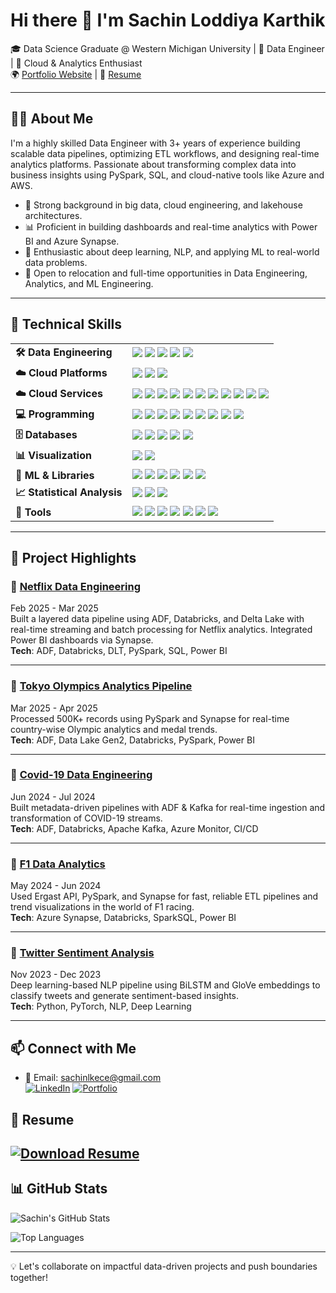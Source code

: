 # Hi there 👋 I'm Sachin Loddiya Karthik

🎓 Data Science Graduate @ Western Michigan University | 💼 Data Engineer | 🚀 Cloud & Analytics Enthusiast  
🌍 [Portfolio Website](https://sachinloddiyakarthik.github.io/Portfolio-SLK) | 📄 [Resume](https://github.com/SachinLoddiyaKarthik/Portfolio-SLK/blob/main/assets/Sachin_Resume.pdf)

---

## 👨‍💻 About Me

I'm a highly skilled Data Engineer with 3+ years of experience building scalable data pipelines, optimizing ETL workflows, and designing real-time analytics platforms. Passionate about transforming complex data into business insights using PySpark, SQL, and cloud-native tools like Azure and AWS.

- 🔧 Strong background in big data, cloud engineering, and lakehouse architectures.
- 📊 Proficient in building dashboards and real-time analytics with Power BI and Azure Synapse.
- 🧠 Enthusiastic about deep learning, NLP, and applying ML to real-world data problems.
- 📍 Open to relocation and full-time opportunities in Data Engineering, Analytics, and ML Engineering.

---

## 🚀 Technical Skills

<table>
  <tr>
    <td><strong>🛠️ Data Engineering</strong></td>
    <td>
      <img src="https://img.shields.io/badge/Apache%20Spark-E25A1C?style=for-the-badge&logo=apachespark&logoColor=white"/>
      <img src="https://img.shields.io/badge/Apache%20Kafka-231F20?style=for-the-badge&logo=apachekafka&logoColor=white"/>
      <img src="https://img.shields.io/badge/Apache%20Airflow-017CEE?style=for-the-badge&logo=apacheairflow&logoColor=white"/>
      <img src="https://img.shields.io/badge/Databricks-E34A86?style=for-the-badge&logo=databricks&logoColor=white"/>
      <img src="https://img.shields.io/badge/Docker-2496ED?style=for-the-badge&logo=docker&logoColor=white"/>
    </td>
  </tr>
  <tr>
    <td><strong>☁️ Cloud Platforms</strong></td>
    <td>
      <img src="https://img.shields.io/badge/Azure-0078D4?style=for-the-badge&logo=microsoftazure&logoColor=white"/>
      <img src="https://img.shields.io/badge/AWS-232F3E?style=for-the-badge&logo=amazonaws&logoColor=white"/>
      <img src="https://img.shields.io/badge/GCP-4285F4?style=for-the-badge&logo=googlecloud&logoColor=white"/>
    </td>
  </tr>
  <tr>
    <td><strong>☁️ Cloud Services</strong></td>
    <td>
      <img src="https://img.shields.io/badge/Data%20Factory-0078D4?style=for-the-badge&logo=microsoftazure&logoColor=white"/>
      <img src="https://img.shields.io/badge/Synapse%20Analytics-0078D4?style=for-the-badge&logo=microsoftazure&logoColor=white"/>
      <img src="https://img.shields.io/badge/DevOps-0078D4?style=for-the-badge&logo=azuredevops&logoColor=white"/>
      <img src="https://img.shields.io/badge/AWS%20EC2-FF9900?style=for-the-badge&logo=amazonaws&logoColor=white"/>
      <img src="https://img.shields.io/badge/S3-569A31?style=for-the-badge&logo=amazons3&logoColor=white"/>
      <img src="https://img.shields.io/badge/Glue-F58536?style=for-the-badge&logo=amazonaws&logoColor=white"/>
      <img src="https://img.shields.io/badge/Athena-232F3E?style=for-the-badge&logo=amazonaws&logoColor=white"/>
      <img src="https://img.shields.io/badge/Redshift-8C1C13?style=for-the-badge&logo=amazonredshift&logoColor=white"/>
      <img src="https://img.shields.io/badge/BigQuery-669DF6?style=for-the-badge&logo=googlecloud&logoColor=white"/>
      <img src="https://img.shields.io/badge/Pub/Sub-34A853?style=for-the-badge&logo=googlecloud&logoColor=white"/>
      <img src="https://img.shields.io/badge/Dataflow-FF6D01?style=for-the-badge&logo=googlecloud&logoColor=white"/>
    </td>
  </tr>
  <tr>
    <td><strong>💻 Programming</strong></td>
    <td>
      <img src="https://img.shields.io/badge/Python-3776AB?style=for-the-badge&logo=python&logoColor=white"/>
      <img src="https://img.shields.io/badge/R-276DC3?style=for-the-badge&logo=r&logoColor=white"/>
      <img src="https://img.shields.io/badge/T--SQL-CC2927?style=for-the-badge&logo=microsoftsqlserver&logoColor=white"/>
      <img src="https://img.shields.io/badge/Java-007396?style=for-the-badge&logo=java&logoColor=white"/>
      <img src="https://img.shields.io/badge/C-00599C?style=for-the-badge&logo=c&logoColor=white"/>
      <img src="https://img.shields.io/badge/C++-00599C?style=for-the-badge&logo=c%2B%2B&logoColor=white"/>
      <img src="https://img.shields.io/badge/HTML5-E34F26?style=for-the-badge&logo=html5&logoColor=white"/>
      <img src="https://img.shields.io/badge/CSS3-1572B6?style=for-the-badge&logo=css3&logoColor=white"/>
      <img src="https://img.shields.io/badge/JavaScript-F7DF1E?style=for-the-badge&logo=javascript&logoColor=black"/>
    </td>
  </tr>
  <tr>
    <td><strong>🗄️ Databases</strong></td>
    <td>
      <img src="https://img.shields.io/badge/Azure%20SQL-0078D4?style=for-the-badge&logo=microsoftsqlserver&logoColor=white"/>
      <img src="https://img.shields.io/badge/Oracle%20SQL-F80000?style=for-the-badge&logo=oracle&logoColor=white"/>
      <img src="https://img.shields.io/badge/MySQL-4479A1?style=for-the-badge&logo=mysql&logoColor=white"/>
      <img src="https://img.shields.io/badge/MS%20SQL%20Server-CC2927?style=for-the-badge&logo=microsoftsqlserver&logoColor=white"/>
      <img src="https://img.shields.io/badge/PostgreSQL-336791?style=for-the-badge&logo=postgresql&logoColor=white"/>
    </td>
  </tr>
  <tr>
    <td><strong>📊 Visualization</strong></td>
    <td>
      <img src="https://img.shields.io/badge/Power%20BI-F2C811?style=for-the-badge&logo=powerbi&logoColor=black"/>
      <img src="https://img.shields.io/badge/Tableau-E97627?style=for-the-badge&logo=tableau&logoColor=white"/>
    </td>
  </tr>
  <tr>
    <td><strong>🧠 ML & Libraries</strong></td>
    <td>
      <img src="https://img.shields.io/badge/Pandas-150458?style=for-the-badge&logo=pandas&logoColor=white"/>
      <img src="https://img.shields.io/badge/Numpy-013243?style=for-the-badge&logo=numpy&logoColor=white"/>
      <img src="https://img.shields.io/badge/Scikit--Learn-F7931E?style=for-the-badge&logo=scikitlearn&logoColor=white"/>
      <img src="https://img.shields.io/badge/TensorFlow-FF6F00?style=for-the-badge&logo=tensorflow&logoColor=white"/>
      <img src="https://img.shields.io/badge/PyTorch-EE4C2C?style=for-the-badge&logo=pytorch&logoColor=white"/>
      <img src="https://img.shields.io/badge/OpenCV-5C3EE8?style=for-the-badge&logo=opencv&logoColor=white"/>
    </td>
  </tr>
  <tr>
    <td><strong>📈 Statistical Analysis</strong></td>
    <td>
      <img src="https://img.shields.io/badge/ANOVA-blueviolet?style=for-the-badge"/>
      <img src="https://img.shields.io/badge/Hypothesis%20Testing-darkgreen?style=for-the-badge"/>
      <img src="https://img.shields.io/badge/Regression%20Analysis-orange?style=for-the-badge"/>
    </td>
  </tr>
  <tr>
    <td><strong>🧰 Tools</strong></td>
    <td>
      <img src="https://img.shields.io/badge/PyCharm-000000?style=for-the-badge&logo=pycharm&logoColor=white"/>
      <img src="https://img.shields.io/badge/VS%20Code-007ACC?style=for-the-badge&logo=visualstudiocode&logoColor=white"/>
      <img src="https://img.shields.io/badge/Jupyter-F37626?style=for-the-badge&logo=jupyter&logoColor=white"/>
      <img src="https://img.shields.io/badge/R%20Studio-75AADB?style=for-the-badge&logo=rstudio&logoColor=white"/>
      <img src="https://img.shields.io/badge/WinSCP-509CD6?style=for-the-badge&logo=winscp&logoColor=white"/>
      <img src="https://img.shields.io/badge/PuTTY-FFCC00?style=for-the-badge&logo=putty&logoColor=black"/>
      <img src="https://img.shields.io/badge/MS%20Office-D83B01?style=for-the-badge&logo=microsoftoffice&logoColor=white"/>
    </td>
  </tr>
</table>

---

## 🚀 Project Highlights

### 📌 [Netflix Data Engineering](#)
Feb 2025 - Mar 2025  
Built a layered data pipeline using ADF, Databricks, and Delta Lake with real-time streaming and batch processing for Netflix analytics. Integrated Power BI dashboards via Synapse.  
**Tech**: ADF, Databricks, DLT, PySpark, SQL, Power BI

---

### 📌 [Tokyo Olympics Analytics Pipeline](#)
Mar 2025 - Apr 2025  
Processed 500K+ records using PySpark and Synapse for real-time country-wise Olympic analytics and medal trends.  
**Tech**: ADF, Data Lake Gen2, Databricks, PySpark, Power BI

---

### 📌 [Covid-19 Data Engineering](#)
Jun 2024 - Jul 2024  
Built metadata-driven pipelines with ADF & Kafka for real-time ingestion and transformation of COVID-19 streams.  
**Tech**: ADF, Databricks, Apache Kafka, Azure Monitor, CI/CD

---

### 📌 [F1 Data Analytics](#)
May 2024 - Jun 2024  
Used Ergast API, PySpark, and Synapse for fast, reliable ETL pipelines and trend visualizations in the world of F1 racing.  
**Tech**: Azure Synapse, Databricks, SparkSQL, Power BI

---

### 📌 [Twitter Sentiment Analysis](#)
Nov 2023 - Dec 2023  
Deep learning-based NLP pipeline using BiLSTM and GloVe embeddings to classify tweets and generate sentiment-based insights.  
**Tech**: Python, PyTorch, NLP, Deep Learning

---

## 📫 Connect with Me

- 📧 Email: sachinlkece@gmail.com  
[![LinkedIn](https://img.shields.io/badge/LinkedIn-Connect-blue?style=for-the-badge&logo=linkedin)](https://www.linkedin.com/in/sachin-loddiya-karthik/)
[![Portfolio](https://img.shields.io/badge/Portfolio-Visit-orange?style=for-the-badge&logo=github)](https://sachinloddiyakarthik.github.io/Portfolio-SLK/)

## 📄 Resume

[![Download Resume](https://img.shields.io/badge/Resume-Download-blue?style=for-the-badge&logo=read-the-docs)](https://raw.githubusercontent.com/SachinLoddiyaKarthik/Portfolio-SLK/main/assets/Sachin_Resume.pdf)
---

## 📊 GitHub Stats

![Sachin's GitHub Stats](https://github-readme-stats.vercel.app/api?username=SachinLoddiyaKarthik&show_icons=true&theme=radical)

![Top Languages](https://github-readme-stats.vercel.app/api/top-langs/?username=SachinLoddiyaKarthik&layout=compact&theme=radical)

---

💡 Let's collaborate on impactful data-driven projects and push boundaries together!
